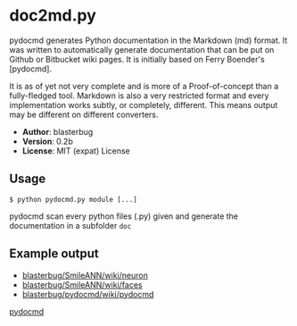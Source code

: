 # doc2md.py

pydocmd generates Python documentation in the Markdown (md) format. It was
written to automatically generate documentation that can be put on Github or Bitbucket wiki pages. It is initially based on Ferry Boender's [pydocmd].

It is as of yet not very complete and is more of a Proof-of-concept than a
fully-fledged tool. Markdown is also a very restricted format and every
implementation works subtly, or completely, different. This means output
may be different on different converters.

* __Author__: blasterbug
* __Version__: 0.2b
* __License__: MIT (expat) License

## Usage

    $ python pydocmd.py module [...]

pydocmd scan every python files (.py) given and generate the documentation in
a subfolder `doc`

## Example output

 - [blasterbug/SmileANN/wiki/neuron](http://github.com/blasterbug/SmileANN/wiki/neuron)
 - [blasterbug/SmileANN/wiki/faces](http://github.com/blasterbug/SmileANN/wiki/faces)
 - [blasterbug/pydocmd/wiki/pydocmd](http://github.com/blasterbug/pydocmd/wiki/pydocmd)


[pydocmd](https://github.com/fboender/pydocmd)
